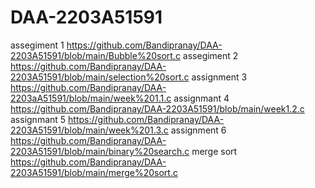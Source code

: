 # DAA-2203A51591
assegiment 1 https://github.com/Bandipranay/DAA-2203A51591/blob/main/Bubble%20sort.c
assegiment 2 https://github.com/Bandipranay/DAA-2203A51591/blob/main/selection%20sort.c
assignment 3 https://github.com/Bandipranay/DAA-2203aA51591/blob/main/week%201.1.c
assignmant 4 https://github.com/Bandipranay/DAA-2203A51591/blob/main/week1.2.c
assignmant 5 https://github.com/Bandipranay/DAA-2203A51591/blob/main/week%201.3.c
assignment 6 https://github.com/Bandipranay/DAA-2203A51591/blob/main/binary%20search.c
merge sort https://github.com/Bandipranay/DAA-2203A51591/blob/main/merge%20sort.c
